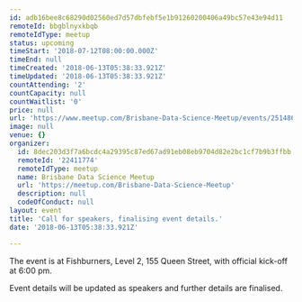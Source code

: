 ```yaml
---
id: adb16bee8c68290d02560ed7d57dbfebf5e1b91260200406a49bc57e43e94d11
remoteId: bbgblnyxkbqb
remoteIdType: meetup
status: upcoming
timeStart: '2018-07-12T08:00:00.000Z'
timeEnd: null
timeCreated: '2018-06-13T05:38:33.921Z'
timeUpdated: '2018-06-13T05:38:33.921Z'
countAttending: '2'
countCapacity: null
countWaitlist: '0'
price: null
url: 'https://www.meetup.com/Brisbane-Data-Science-Meetup/events/251486547/'
image: null
venue: {}
organizer:
  id: 8dec203d3f7a6bcdc4a29395c87ed67ad91eb08eb9704d82e2bc1cf7b9b3ffbb
  remoteId: '22411774'
  remoteIdType: meetup
  name: Brisbane Data Science Meetup
  url: 'https://meetup.com/Brisbane-Data-Science-Meetup'
  description: null
  codeOfConduct: null
layout: event
title: 'Call for speakers, finalising event details.'
date: '2018-06-13T05:38:33.921Z'

---
```

<p>The event is at Fishburners, Level 2, 155 Queen Street, with official kick-off at 6:00 pm. </p> <p>Event details will be updated as speakers and further details are finalised.</p>
